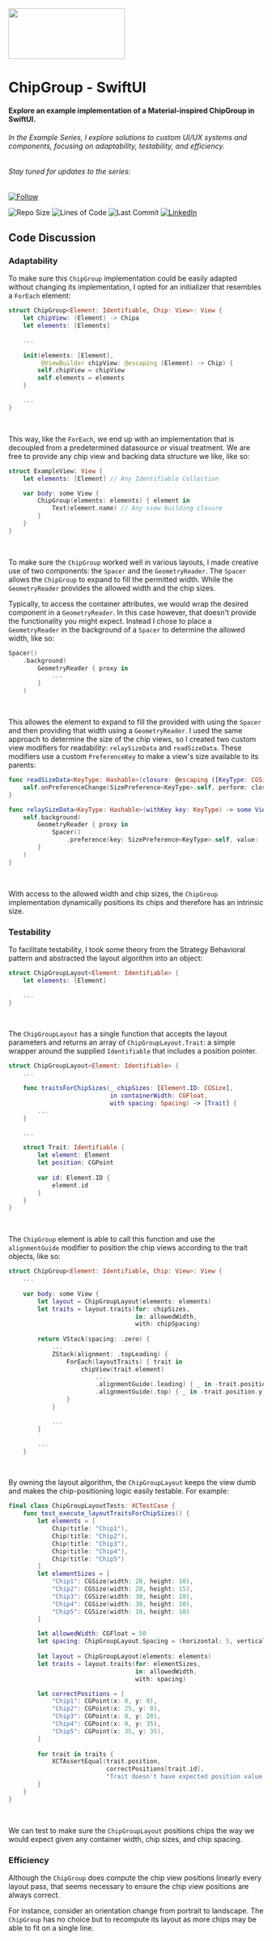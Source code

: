<picture>
    <source srcset="https://user-images.githubusercontent.com/79422649/170741528-08304d35-5d8d-4593-b50d-8cfe8ac573eb.gif" media="(prefers-color-scheme: dark)">
    <source srcset="https://user-images.githubusercontent.com/79422649/170740573-bf129a0c-4031-4fdc-ba4e-dbf68c65fd6b.gif" media="(prefers-color-scheme: light)">
    <img src="https://user-images.githubusercontent.com/79422649/170740573-bf129a0c-4031-4fdc-ba4e-dbf68c65fd6b.gif" width="230" height="100">
</picture>

# ChipGroup - SwiftUI

#### Explore an example implementation of a Material-inspired ChipGroup in SwiftUI.
###### In the Example Series, I explore solutions to custom UI/UX systems and components, focusing on adaptability, testability, and efficiency.
###### Stay tuned for updates to the series:
[![Follow](https://img.shields.io/github/followers/Tre-Ellis-Cooper?style=social)](https://github.com/Tre-Ellis-Cooper)

![Repo Size](https://img.shields.io/github/repo-size/Tre-Ellis-Cooper/Ex.ChipGroup?color=green)
![Lines of Code](https://img.shields.io/tokei/lines/github/Tre-Ellis-Cooper/Ex.ChipGroup?color=green&label=lines%20of%20code)
![Last Commit](https://img.shields.io/github/last-commit/Tre-Ellis-Cooper/Ex.ChipGroup?color=C23644)
[![LinkedIn](https://img.shields.io/badge/LinkedIn-Tre'Ellis%20Cooper-blue)](https://www.linkedin.com/in/tre-ellis-cooper-629306106)

## Code Discussion
### Adaptability

To make sure this `ChipGroup` implementation could be easily adapted without changing its implementation, I opted for an initializer that resembles a `ForEach` element:
```swift
struct ChipGroup<Element: Identifiable, Chip: View>: View {
    let chipView: (Element) -> Chipa
    let elements: [Elements]

    ...
    
    init(elements: [Element],
         @ViewBuilder chipView: @escaping (Element) -> Chip) {
        self.chipView = chipView
        self.elements = elements
    }

    ...
}
```

<br>

This way, like the `ForEach`, we end up with an implementation that is decoupled from a predetermined datasource or visual treatment. We are free to provide any chip view and backing data structure we like, like so:
```swift
struct ExampleView: View {
    let elements: [Element] // Any Identifiable Collection

    var body: some View {
        ChipGroup(elements: elements) { element in
            Text(element.name) // Any view building closure
        }
    }
}
```

<br>

To make sure the `ChipGroup` worked well in various layouts, I made creative use of two components: the `Spacer` and the `GeometryReader`. The `Spacer` allows the `ChipGroup` to expand to fill the permitted width. While the `GeometryReader` provides the allowed width and the chip sizes.

Typically, to access the container attributes, we would wrap the desired component in a `GeometryReader`. In this case however, that doesn't provide the functionality you might expect. Instead I chose to place a `GeometryReader` in the background of a `Spacer` to determine the allowed width, like so:
```swift
Spacer()
    .background(
        GeometryReader { proxy in
            ...
        }
    )
```

<br>

This allowes the element to expand to fill the provided with using the `Spacer` and then providing that width using a `GeometryReader`. I used the same approach to determine the size of the chip views, so I created two custom view modifiers for readability: `relaySizeData` and `readSizeData`. These modifiers use a custom `PreferenceKey` to make a view's size available to its parents:
```swift
func readSizeData<KeyType: Hashable>(closure: @escaping ([KeyType: CGSize]) -> Void) -> some View {
    self.onPreferenceChange(SizePreference<KeyType>.self, perform: closure)
}

func relaySizeData<KeyType: Hashable>(withKey key: KeyType) -> some View {
    self.background(
        GeometryReader { proxy in
            Spacer()
                .preference(key: SizePreference<KeyType>.self, value: [key: proxy.size])
        }
    )
}
```

<br>

With access to the allowed width and chip sizes, the `ChipGroup` implementation dynamically positions its chips and therefore has an intrinsic size.

### Testability
To facilitate testability, I took some theory from the Strategy Behavioral pattern and abstracted the layout algorithm into an object:
```swift
struct ChipGroupLayout<Element: Identifiable> {
    let elements: [Element]

    ...
}
```

<br>

The `ChipGroupLayout` has a single function that accepts the layout parameters and returns an array of `ChipGroupLayout.Trait`: a simple wrapper around the supplied `Identifiable` that includes a position pointer.
```swift
struct ChipGroupLayout<Element: Identifiable> {
    ...

    func traitsForChipSizes(_ chipSizes: [Element.ID: CGSize],
                            in containerWidth: CGFloat,
                            with spacing: Spacing) -> [Trait] {
        ...
    }

    ...

    struct Trait: Identifiable {
        let element: Element
        let position: CGPoint
        
        var id: Element.ID {
            element.id
        }
    }
}
```

<br>

The `ChipGroup` element is able to call this function and use the `alignmentGuide` modifier to position the chip views according to the trait objects, like so:
```swift
struct ChipGroup<Element: Identifiable, Chip: View>: View {
    ...
    
    var body: some View {
        let layout = ChipGroupLayout(elements: elements)
        let traits = layout.traits(for: chipSizes,
                                   in: allowedWidth,
                                   with: chipSpacing)
        
        return VStack(spacing: .zero) {
            ...
            ZStack(alignment: .topLeading) {
                ForEach(layoutTraits) { trait in
                    chipView(trait.element)
                        ...
                        .alignmentGuide(.leading) { _ in -trait.position.x }
                        .alignmentGuide(.top) { _ in -trait.position.y }
                }
            }

            ...
        }

        ...
    }
```

<br>

By owning the layout algorithm, the `ChipGroupLayout` keeps the view dumb and makes the chip-positioning logic easily testable. For example:
```swift
final class ChipGroupLayoutTests: XCTestCase {
    func test_execute_layoutTraitsForChipSizes() {
        let elements = [
            Chip(title: "Chip1"),
            Chip(title: "Chip2"),
            Chip(title: "Chip3"),
            Chip(title: "Chip4"),
            Chip(title: "Chip5")
        ]
        let elementSizes = [
            "Chip1": CGSize(width: 20, height: 10),
            "Chip2": CGSize(width: 20, height: 15),
            "Chip3": CGSize(width: 30, height: 10),
            "Chip4": CGSize(width: 30, height: 10),
            "Chip5": CGSize(width: 10, height: 10)
        ]

        let allowedWidth: CGFloat = 50
        let spacing: ChipGroupLayout.Spacing = (horizontal: 5, vertical: 5)
        
        let layout = ChipGroupLayout(elements: elements)
        let traits = layout.traits(for: elementSizes, 
                                   in: allowedWidth, 
                                   with: spacing)

        let correctPositions = [
            "Chip1": CGPoint(x: 0, y: 0),
            "Chip2": CGPoint(x: 25, y: 0),
            "Chip3": CGPoint(x: 0, y: 20),
            "Chip4": CGPoint(x: 0, y: 35),
            "Chip5": CGPoint(x: 35, y: 35),
        ]
        
        for trait in traits {
            XCTAssertEqual(trait.position,
                           correctPositions[trait.id],
                           "Trait doesn't have expected position value.")
        }
    }
}
```

<br>

We can test to make sure the `ChipGroupLayout` positions chips the way we would expect given any container width, chip sizes, and chip spacing. 

### Efficiency
Although the `ChipGroup` does compute the chip view positions linearly every layout pass, that seems necessary to ensure the chip view positions are always correct. 

For instance, consider an orientation change from portrait to landscape. The `ChipGroup` has no choice but to recompute its layout as more chips may be able to fit on a single line.